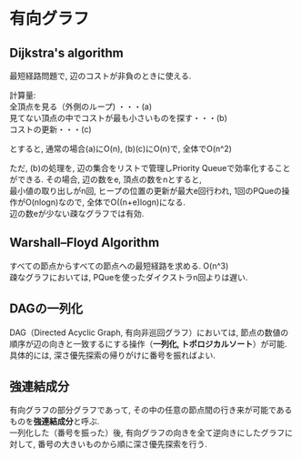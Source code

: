 # 有向グラフ

## Dijkstra's algorithm

最短経路問題で, 辺のコストが非負のときに使える.

計算量:  
全頂点を見る（外側のループ) ・・・(a)  
見てない頂点の中でコストが最も小さいものを探す・・・(b)  
コストの更新・・・(c)  

とすると, 通常の場合(a)にO(n), (b)(c)にO(n)で, 全体でO(n^2)  

ただ, (b)の処理を, 辺の集合をリストで管理しPriority Queueで効率化することができる. その場合, 辺の数をe, 頂点の数をnとすると,  
最小値の取り出しがn回, ヒープの位置の更新が最大e回行われ, 1回のPQueの操作がO(nlogn)なので, 全体でO((n+e)logn)になる.  
辺の数eが少ない疎なグラフでは有効.

## Warshall–Floyd Algorithm

すべての節点からすべての節点への最短経路を求める. O(n^3)  
疎なグラフにおいては, PQueを使ったダイクストラn回よりは遅い.  

## DAGの一列化

DAG（Directed Acyclic Graph, 有向非巡回グラフ）においては, 節点の数値の順序が辺の向きと一致するにする操作（**一列化, トポロジカルソート**）が可能.  
具体的には, 深さ優先探索の帰りがけに番号を振ればよい.

## 強連結成分

有向グラフの部分グラフであって, その中の任意の節点間の行き来が可能であるものを**強連結成分**と呼ぶ.  
一列化した（番号を振った）後, 有向グラフの向きを全て逆向きにしたグラフに対して, 番号の大きいものから順に深さ優先探索を行う.
